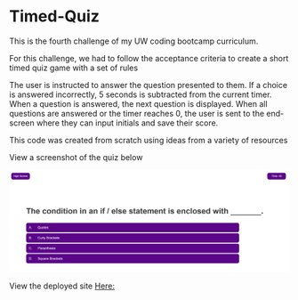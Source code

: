 # Timed-Quiz

This is the fourth challenge of my UW coding bootcamp curriculum.

For this challenge, we had to follow the acceptance criteria to create a short timed quiz game with a set of rules

The user is instructed to answer the question presented to them. If a choice is answered incorrectly, 5 seconds is subtracted from the current timer. When a question is answered, the next question is displayed. When all questions are answered or the timer reaches 0, the user is sent to the end-screen where they can input initials and save their score.

This code was created from scratch using ideas from a variety of resources

View a screenshot of the quiz below

![](./assets/demo.PNG)

View the deployed site [Here:](https://noahbrown26.github.io/Timed-Quiz/)

